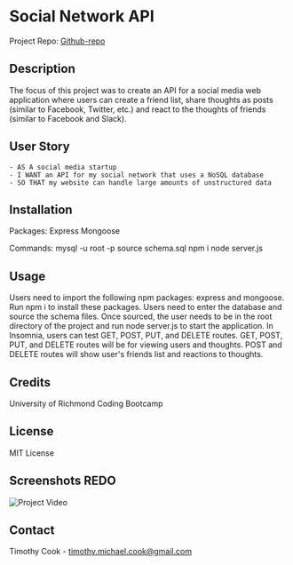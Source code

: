 # Social Network API

Project Repo: [Github-repo](https://github.com/timothymichaelcook/18_social_network_api_nosql)

## Description

The focus of this project was to create an API for a social media web application where users can create a friend list, share thoughts as posts (similar to Facebook, Twitter, etc.) and react to the thoughts of friends (similar to Facebook and Slack).

## User Story

```
- AS A social media startup
- I WANT an API for my social network that uses a NoSQL database
- SO THAT my website can handle large amounts of unstructured data
```

## Installation 

Packages:
Express
Mongoose

Commands:
mysql -u root -p
source schema.sql
npm i
node server.js

## Usage

Users need to import the following npm packages: express and mongoose. Run npm i to install these packages. Users need to enter the database and source the schema files. Once sourced, the user needs to be in the root directory of the project and run node server.js to start the application. In Insomnia, users can test GET, POST, PUT, and DELETE routes. GET, POST, PUT, and DELETE routes will be for viewing users and thoughts. POST and DELETE routes will show user's friends list and reactions to thoughts.

## Credits

University of Richmond Coding Bootcamp

## License

MIT License

## Screenshots REDO

![Project Video](./assets/video.gif)

## Contact

Timothy Cook - timothy.michael.cook@gmail.com
